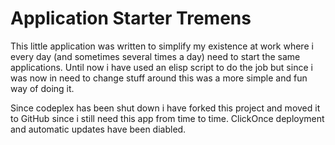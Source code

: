 Application Starter Tremens
===========================

This little application was written to simplify my existence at work where i every day (and sometimes several times a day) need to start the same applications. Until now i have used an elisp script to do the job but since i was now in need to change stuff around this was a more simple and fun way of doing it.

Since codeplex has been shut down i have forked this project and moved it to GitHub since i still need this app from time to time. ClickOnce deployment and automatic updates have been diabled.

